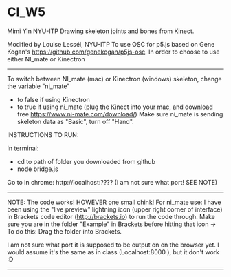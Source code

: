# CI_W5

Mimi Yin NYU-ITP
Drawing skeleton joints and bones from Kinect.

Modified by Louise Lessél, NYU-ITP
To use OSC for p5.js based on Gene Kogan's https://github.com/genekogan/p5js-osc.
In order to choose to use either NI_mate or Kinectron

---------------------------

To switch between NI_mate (mac) or Kinectron (windows) skeleton,
change the variable "ni_mate"
- to false if using Kinectron
- to true if using ni_mate (plug the Kinect into your mac, and download free https://www.ni-mate.com/download/)
Make sure ni_mate is sending skeleton data as "Basic", turn off "Hand".


INSTRUCTIONS TO RUN:

In terminal:
- cd to path of folder you downloaded from github
- node bridge.js

Go to in chrome:
http://localhost:????      (I am not sure what port! SEE NOTE)

---------------------------
NOTE: The code works! HOWEVER one small chink!
For ni_mate use:
I have been using the "live preview" lightning icon (upper right corner of interface) in Brackets code editor (http://brackets.io) to run the code through. Make sure you are in the folder "Example" in Brackets before hitting that icon -> To do this: Drag the folder into Brackets.

I am not sure what port it is supposed to be output on on the browser yet. I would assume it's the same as in class (Localhost:8000 ), but it don't work  :D

---------------------------
